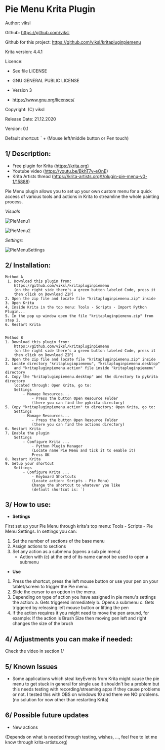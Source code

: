 # Pie Menu Krita Plugin

Author: viksl

Github: https://github.com/viksl

Github for this project: https://github.com/viksl/kritapluginpiemenu

Krita version: 4.4.1

Licence:
- See file LICENSE

- GNU GENERAL PUBLIC LICENSE

- Version 3

- <https://www.gnu.org/licenses/>

Copyright: (C) viksl

Release Date: 21.12.2020

Version: 0.1

Default shortcut: ` + (Mouse left/middle button or Pen touch)

## 1/ Description:

  - Free plugin for Krita (<https://krita.org>)
  - Youtube video (<https://youtu.be/BkhT7v-eOnE>)
  - Krita Artists thread (<https://krita-artists.org/t/plugin-pie-menu-v0-1/15888>)

Pie Menu plugin allows you to set up your own custom menu for a quick access of various tools and actions in Krita to streamline the whole painting process.

*Visuals*

![PieMenu1](https://github.com/viksl/kritapluginpiemenu/blob/main/images/piemenu1.png)

![PieMenu2](https://github.com/viksl/kritapluginpiemenu/blob/main/images/piemenu2.png)

*Settings:*

![PieMenuSettings](https://github.com/viksl/kritapluginpiemenu/blob/main/images/piemenusettings.png)

## 2/ Installation:

    Method A
     1. Download this plugin from:
        https://github.com/viksl/kritapluginpiemenu
        (on the right side there's a green button labeled Code, press it
        then click on Download ZIP)
    2. Open the zip file and locate file "kritapluginpiemenu.zip" inside
    3. Open Krita
    4. Inside Krita in the top menu: Tools - Scripts - Import Python Plugin...
    5. In the pop up window open the file "kritapluginpiemenu.zip" from step 2.
    6. Restart Krita


    Method B
    1. Download this plugin from:
        https://github.com/viksl/kritapluginpiemenu
        (on the right side there's a green button labeled Code, press it
        then click on Download ZIP)
    2. Open the zip file and locate file "kritapluginpiemenu.zip" inside
    3. Locate directory "kritapluginpiemenu", "kritapluginpiemenu.desktop"
        and "kritapluginpiemenu.action" file inside "kritapluginpiemenu" directory
    4. Copy the "kritapluginpiemenu.desktop" and the directory to pykrita directory
        located through: Open Krita, go to:
        Settings
            - Manage Resources...
                - Press the button Open Resource Folder
                (there you can find the pykrita directory)
    5. Copy "kritapluginpiemenu.action" to directory: Open Krita, go to:
        Settings
            - Manage Resources...
                - Press the button Open Resource Folder
                (there you can find the actions directory)
    6. Restart Krita
    7. Enable the plugin
        Settings
            - Configure Krita ...
                - Python Plugin Manager
                (Locate name Pie Menu and tick it to enable it)
                Press OK
    8. Restart Krita
    9. Setup your shortcut
        Settings
            - Configure Krita ...
                - Keyboard Shortcuts
                (Locate action: Scripts - Pie Menu)
                Change the shortcut to whatever you like
                (default shortcut is: `)

## 3/ How to use:

-   **Settings**

First set up your Pie Menu through krita's top menu: Tools - Scripts - Pie Menu Settings.
In settings you can:
1. Set the number of sections of the base menu
2. Assign actions to sections
3. Set any action as a submenu (opens a sub pie menu)
    -   Action with (c) at the end of its name cannot be used to open a submenu

-   **Use**

1. Press the shortcut, press the left mouse button or use your pen on your tablet/screen to trigger the Pie menu.
2. Slide the cursor to an option in the menu.
3. Depending on type of action you have assigned in pie menu's settings the action:
    a. Gets triggered immediately
    b. Opens a submenu
    c. Gets triggered by releasing left mouse button or lifting the pen
4. If the action requires it you might need to move the pen around, for example:
    If the action is Brush Size then moving pen left and right changes the size of the brush

## 4/ Adjustments you can make if needed:

Check the video in section 1/

## 5/ Known Issues
- Some applications which steal keyEvents from Krita might cause the pie menu to get stuck
in general for single use it shouldn't be a problem but this needs testing with
recording/streaming apps if they cause problems or not. I tested this with OBS on windows 10
and there we NO problems.
(no solution for now other than restarting Krita)

## 6/ Possible future updates
- New actions

(Depends on what is needed through testing, wishes, ..., feel free to let me know through krita-artists.org)
